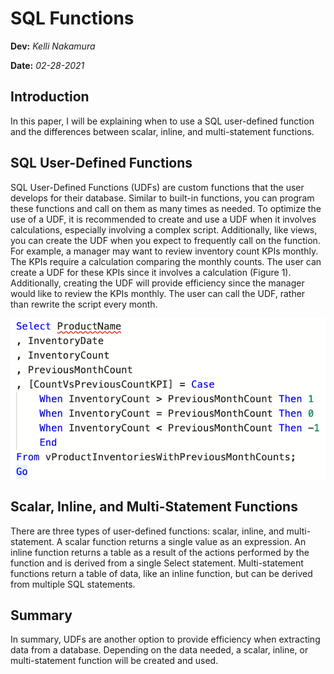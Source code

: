# SQL Functions
**Dev:** *Kelli Nakamura*

**Date:** *02-28-2021*

## Introduction
In this paper, I will be explaining when to use a SQL user-defined function and the differences between scalar, inline, and multi-statement functions.

## SQL User-Defined Functions
SQL User-Defined Functions (UDFs) are custom functions that the user develops for their database. Similar to built-in functions, you can program these functions and call on them as many times as needed. To optimize the use of a UDF, it is recommended to create and use a UDF when it involves calculations, especially involving a complex script. Additionally, like views, you can create the UDF when you expect to frequently call on the function. For example, a manager may want to review inventory count KPIs monthly. The KPIs require a calculation comparing the monthly counts. The user can create a UDF for these KPIs since it involves a calculation (Figure 1). Additionally, creating the UDF will provide efficiency since the manager would like to review the KPIs monthly. The user can call the UDF, rather than rewrite the script every month. 

![alt text](https://github.com/kellin12/DBFoundations-Module07/blob/main/Docs/KPI%20Script%20Screenshot.png "Figure 1: Example of a function created for inventory count KPIs")

## Scalar, Inline, and Multi-Statement Functions
There are three types of user-defined functions: scalar, inline, and multi-statement. A scalar function returns a single value as an expression. An inline function returns a table as a result of the actions performed by the function and is derived from a single Select statement. Multi-statement functions return a table of data, like an inline function, but can be derived from multiple SQL statements. 

## Summary
In summary, UDFs are another option to provide efficiency when extracting data from a database. Depending on the data needed, a scalar, inline, or multi-statement function will be created and used. 
